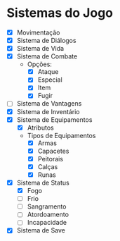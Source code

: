# Sistemas do Jogo

- [x] Movimentação
- [x] Sistema de Diálogos
- [x] Sistema de Vida
- [x] Sistema de Combate
  - Opções:
    - [x] Ataque
    - [x] Especial
    - [x] Item
    - [x] Fugir
- [ ] Sistema de Vantagens
- [x] Sistema de Inventário
- [x] Sistema de Equipamentos
  - [x] Atributos
  - Tipos de Equipamentos
    - [x] Armas
    - [x] Capacetes
    - [x] Peitorais
    - [x] Calças
    - [x] Runas
- [x] Sistema de Status
  - [x] Fogo
  - [ ] Frio
  - [ ] Sangramento
  - [ ] Atordoamento
  - [ ] Incapacidade
- [x] Sistema de Save
